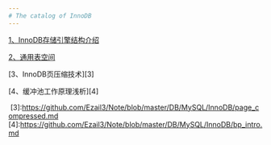 ```yaml
---
# The catalog of InnoDB
---
```


[1、InnoDB存储引擎结构介绍][1]

[2、通用表空间][2]

[3、InnoDB页压缩技术][3]

[4、缓冲池工作原理浅析][4]

  [1]:https://github.com/Ezail3/Note/blob/master/DB/MySQL/InnoDB/innodb_intro.md
  [2]:https://github.com/Ezail3/Note/blob/master/DB/MySQL/InnoDB/general_space.md
  [3]:https://github.com/Ezail3/Note/blob/master/DB/MySQL/InnoDB/page_compressed.md
  [4]:https://github.com/Ezail3/Note/blob/master/DB/MySQL/InnoDB/bp_intro.md



